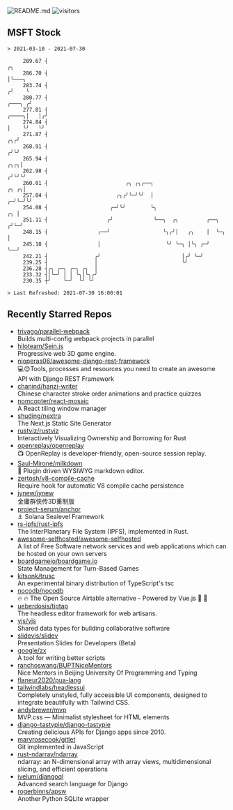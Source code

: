 ![README.md](https://github.com/Gerhut/Gerhut/workflows/README.md/badge.svg)
![visitors](https://visitors.vercel.app/Gerhut/Gerhut?token=8cf69d1f6813d272ef062726b6070c9be4ff72038cfe5a7ded7384a8da65d866)

## MSFT Stock

```
> 2021-03-10 - 2021-07-30

     289.67 ┤                                                                                             ╭╮     
     286.70 ┤                                                                                             │╰───╮ 
     283.74 ┤                                                                                            ╭╯    ╰ 
     280.77 ┤                                                                                     ╭───╮ ╭╯       
     277.81 ┤                                                                               ╭────╮│   │╭╯        
     274.84 ┤                                                                               │    ╰╯   ╰╯         
     271.87 ┤                                                                            ╭╮╭╯                    
     268.91 ┤                                                                           ╭╯╰╯                     
     265.94 ┤                                                                       ╭╮╭╮│                        
     262.98 ┤                                                                      ╭╯╰╯╰╯                        
     260.01 ┤                         ╭╮ ╭╮╭──╮                               ╭╮ ╭╮│                             
     257.04 ┤                      ╭╮╭╯╰─╯╰╯  │                             ╭─╯╰─╯╰╯                             
     254.08 ┤                    ╭─╯╰╯        ╰╮                         ╭╮ │                                    
     251.11 ┤                   ╭╯             ╰──╮  ╭╮         ╭──╮    ╭╯╰─╯                                    
     248.15 ┤                ╭──╯                 ╰╮╭╯│   ╭╮    │  ╰─╮  │                                        
     245.18 ┤                │                     ╰╯ ╰─╮ │╰╮ ╭─╯    ╰──╯                                        
     242.21 ┤               ╭╯                          │╭╯ ╰─╯                                                  
     239.25 ┤               │                           ╰╯                                                       
     236.28 ┤╭╮ ╭─╮ ╭─╮ ╭╮  │                                                                                    
     233.32 ┤│╰─╯ │ │ ╰╮│╰╮╭╯                                                                                    
     230.35 ┼╯    ╰─╯  ╰╯ ╰╯                                                                                     

> Last Refreshed: 2021-07-30 16:00:01
```

## Recently Starred Repos

- [trivago/parallel-webpack](https://github.com/trivago/parallel-webpack)  
  Builds multi-config webpack projects in parallel
- [hiloteam/Sein.js](https://github.com/hiloteam/Sein.js)  
  Progressive web 3D game engine.
- [nioperas06/awesome-django-rest-framework](https://github.com/nioperas06/awesome-django-rest-framework)  
   💻😍Tools, processes and resources you need to create an awesome API with Django REST Framework
- [chanind/hanzi-writer](https://github.com/chanind/hanzi-writer)  
  Chinese character stroke order animations and practice quizzes
- [nomcopter/react-mosaic](https://github.com/nomcopter/react-mosaic)  
  A React tiling window manager
- [shuding/nextra](https://github.com/shuding/nextra)  
  The Next.js Static Site Generator
- [rustviz/rustviz](https://github.com/rustviz/rustviz)  
  Interactively Visualizing Ownership and Borrowing for Rust
- [openreplay/openreplay](https://github.com/openreplay/openreplay)  
  :tv: OpenReplay is developer-friendly, open-source session replay.
- [Saul-Mirone/milkdown](https://github.com/Saul-Mirone/milkdown)  
  🍼 Plugin driven WYSIWYG  markdown editor.
- [zertosh/v8-compile-cache](https://github.com/zertosh/v8-compile-cache)  
  Require hook for automatic V8 compile cache persistence
- [jynew/jynew](https://github.com/jynew/jynew)  
  金庸群侠传3D重制版
- [project-serum/anchor](https://github.com/project-serum/anchor)  
  ⚓ Solana Sealevel Framework
- [rs-ipfs/rust-ipfs](https://github.com/rs-ipfs/rust-ipfs)  
  The InterPlanetary File System (IPFS), implemented in Rust.
- [awesome-selfhosted/awesome-selfhosted](https://github.com/awesome-selfhosted/awesome-selfhosted)  
  A list of Free Software network services and web applications which can be hosted on your own servers
- [boardgameio/boardgame.io](https://github.com/boardgameio/boardgame.io)  
  State Management for Turn-Based Games
- [kitsonk/trusc](https://github.com/kitsonk/trusc)  
  An experimental binary distribution of TypeScript's tsc
- [nocodb/nocodb](https://github.com/nocodb/nocodb)  
  🔥 🔥  The Open Source Airtable alternative  - Powered by Vue.js 🚀 🚀  
- [ueberdosis/tiptap](https://github.com/ueberdosis/tiptap)  
  The headless editor framework for web artisans.
- [yjs/yjs](https://github.com/yjs/yjs)  
  Shared data types for building collaborative software
- [slidevjs/slidev](https://github.com/slidevjs/slidev)  
  Presentation Slides for Developers (Beta)
- [google/zx](https://github.com/google/zx)  
  A tool for writing better scripts
- [ranchoswang/BUPTNiceMentors](https://github.com/ranchoswang/BUPTNiceMentors)  
  Nice Mentors in Beijing University Of Programming and Typing 
- [flaneur2020/pua-lang](https://github.com/flaneur2020/pua-lang)  
- [tailwindlabs/headlessui](https://github.com/tailwindlabs/headlessui)  
  Completely unstyled, fully accessible UI components, designed to integrate beautifully with Tailwind CSS.
- [andybrewer/mvp](https://github.com/andybrewer/mvp)  
  MVP.css — Minimalist stylesheet for HTML elements
- [django-tastypie/django-tastypie](https://github.com/django-tastypie/django-tastypie)  
  Creating delicious APIs for Django apps since 2010.
- [maryrosecook/gitlet](https://github.com/maryrosecook/gitlet)  
  Git implemented in JavaScript
- [rust-ndarray/ndarray](https://github.com/rust-ndarray/ndarray)  
  ndarray: an N-dimensional array with array views, multidimensional slicing, and efficient operations
- [ivelum/djangoql](https://github.com/ivelum/djangoql)  
  Advanced search language for Django
- [rogerbinns/apsw](https://github.com/rogerbinns/apsw)  
  Another Python SQLite wrapper

